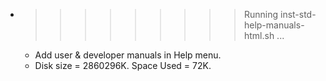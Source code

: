 * >>>>>>>>> Running inst-std-help-manuals-html.sh ...
  * Add user & developer manuals in Help menu.
  * Disk size = 2860296K. Space Used = 72K.
